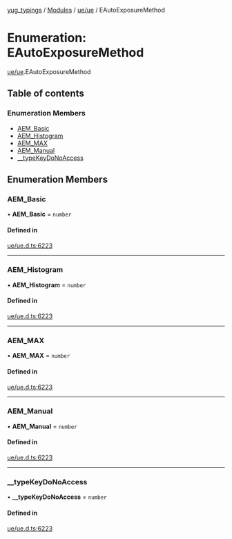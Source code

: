 [yug_typings](../README.md) / [Modules](../modules.md) / [ue/ue](../modules/ue_ue.md) / EAutoExposureMethod

# Enumeration: EAutoExposureMethod

[ue/ue](../modules/ue_ue.md).EAutoExposureMethod

## Table of contents

### Enumeration Members

- [AEM\_Basic](ue_ue.EAutoExposureMethod.md#aem_basic)
- [AEM\_Histogram](ue_ue.EAutoExposureMethod.md#aem_histogram)
- [AEM\_MAX](ue_ue.EAutoExposureMethod.md#aem_max)
- [AEM\_Manual](ue_ue.EAutoExposureMethod.md#aem_manual)
- [\_\_typeKeyDoNoAccess](ue_ue.EAutoExposureMethod.md#__typekeydonoaccess)

## Enumeration Members

### AEM\_Basic

• **AEM\_Basic** = `number`

#### Defined in

[ue/ue.d.ts:6223](https://github.com/YugMetaverse/yug_typings/blob/b7d9b19/ue/ue.d.ts#L6223)

___

### AEM\_Histogram

• **AEM\_Histogram** = `number`

#### Defined in

[ue/ue.d.ts:6223](https://github.com/YugMetaverse/yug_typings/blob/b7d9b19/ue/ue.d.ts#L6223)

___

### AEM\_MAX

• **AEM\_MAX** = `number`

#### Defined in

[ue/ue.d.ts:6223](https://github.com/YugMetaverse/yug_typings/blob/b7d9b19/ue/ue.d.ts#L6223)

___

### AEM\_Manual

• **AEM\_Manual** = `number`

#### Defined in

[ue/ue.d.ts:6223](https://github.com/YugMetaverse/yug_typings/blob/b7d9b19/ue/ue.d.ts#L6223)

___

### \_\_typeKeyDoNoAccess

• **\_\_typeKeyDoNoAccess** = `number`

#### Defined in

[ue/ue.d.ts:6223](https://github.com/YugMetaverse/yug_typings/blob/b7d9b19/ue/ue.d.ts#L6223)
